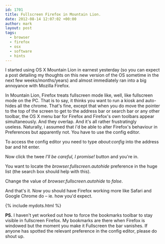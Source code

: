 ```yaml
---
id: 1701
title: Fullscreen Firefox in Mountain Lion.
date: 2012-08-14 12:07:02 +00:00
author: mark
layout: post
tags:
  - browser
  - firefox
  - osx
  - software
  - hints
---
```

I started using OS X Mountain Lion in earnest yesterday (so you can expect a post detailing my thoughts on this new version of the OS sometime in the next few weeks/months/years) and almost immediately ran into a big annoyance with Mozilla Firefox.

In Mountain Lion, Firefox treats fullscreen mode like, well, like fullscreen mode on the PC. That is to say, it thinks you want to run a kiosk and auto-hides all the chrome. That's fine, except that when you do move the pointer to the top of the screen to get to the address bar or search bar or any other toolbar, the OS X menu bar for Firefox and Firefox's own toolbars appear simultaneously. And they overlap. And it's all rather frustratingly useless. Naturally, i assumed that i'd be able to alter Firefox's behaviour in Preferences but apparently not. You have to use the config editor.

To access the config editor you need to type _about:config_ into the address bar and hit enter.

Now click the twee _I'll be careful, I promise!_ button and you're in.

You want to locate the _browser.fullscreen.autohide_ preference in the huge list (the search box should help with this).

Change the value of _browser.fullscreen.autohide_ to _false_.

And that's it. Now you should have Firefox working more like Safari and Google Chrome do &#8211; ie. how you'd expect.

{% include mydots.html %}

**PS.** I haven't yet worked out how to force the bookmarks toolbar to stay visible in fullscreen Firefox. My bookmarks are there when Firefox is windowed but the moment you make it Fullscreen the bar vanishes. If anyone has spotted the relevant preference in the config editor, please do shout up.
